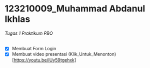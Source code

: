 # 123210009_Muhammad Abdanul Ikhlas

###### Tugas 1 Praktikum PBO 

* [x] Membuat Form Login
* [x] Membuat video presentasi (Klik_Untuk_Menonton)[https://youtu.be/iUy59tgehxk]
